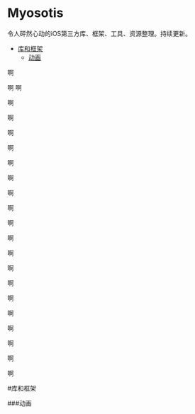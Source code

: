 # Myosotis
令人砰然心动的iOS第三方库、框架、工具、资源整理。持续更新。

- [库和框架](#库和框架)
   - [动画](#动画)
   

啊

啊
啊

啊

啊

啊

啊

啊

啊

啊

啊

啊


啊

啊

啊

啊

啊

啊

啊

啊

啊


啊








#库和框架

###动画

